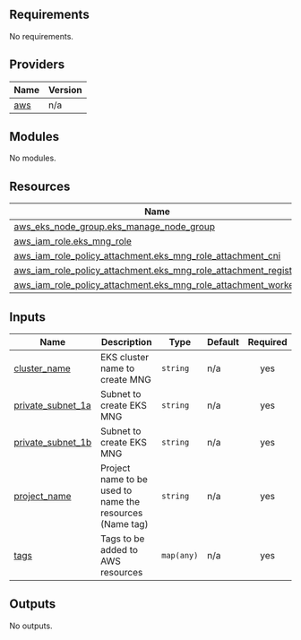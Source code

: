 <!-- BEGIN_TF_DOCS -->
## Requirements

No requirements.

## Providers

| Name | Version |
|------|---------|
| <a name="provider_aws"></a> [aws](#provider\_aws) | n/a |

## Modules

No modules.

## Resources

| Name | Type |
|------|------|
| [aws_eks_node_group.eks_manage_node_group](https://registry.terraform.io/providers/hashicorp/aws/latest/docs/resources/eks_node_group) | resource |
| [aws_iam_role.eks_mng_role](https://registry.terraform.io/providers/hashicorp/aws/latest/docs/resources/iam_role) | resource |
| [aws_iam_role_policy_attachment.eks_mng_role_attachment_cni](https://registry.terraform.io/providers/hashicorp/aws/latest/docs/resources/iam_role_policy_attachment) | resource |
| [aws_iam_role_policy_attachment.eks_mng_role_attachment_registry](https://registry.terraform.io/providers/hashicorp/aws/latest/docs/resources/iam_role_policy_attachment) | resource |
| [aws_iam_role_policy_attachment.eks_mng_role_attachment_worker](https://registry.terraform.io/providers/hashicorp/aws/latest/docs/resources/iam_role_policy_attachment) | resource |

## Inputs

| Name | Description | Type | Default | Required |
|------|-------------|------|---------|:--------:|
| <a name="input_cluster_name"></a> [cluster\_name](#input\_cluster\_name) | EKS cluster name to create MNG | `string` | n/a | yes |
| <a name="input_private_subnet_1a"></a> [private\_subnet\_1a](#input\_private\_subnet\_1a) | Subnet to create EKS MNG | `string` | n/a | yes |
| <a name="input_private_subnet_1b"></a> [private\_subnet\_1b](#input\_private\_subnet\_1b) | Subnet to create EKS MNG | `string` | n/a | yes |
| <a name="input_project_name"></a> [project\_name](#input\_project\_name) | Project name to be used to name the resources (Name tag) | `string` | n/a | yes |
| <a name="input_tags"></a> [tags](#input\_tags) | Tags to be added to AWS resources | `map(any)` | n/a | yes |

## Outputs

No outputs.
<!-- END_TF_DOCS -->